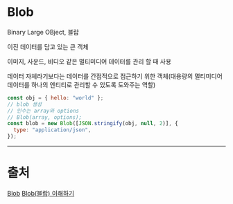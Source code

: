 # Blob
Binary Large OBject, 블랍

이진 데이터를 담고 있는 큰 객체

이미지, 사운드, 비디오 같은 멀티미디어 데이터를 관리 할 때 사용

데이터 자체라기보다는 데이터를 간접적으로 접근하기 위한 객체(대용량의 멀티미디어 데이터를 하나의 엔티티로 관리할 수 있도록 도와주는 역할)

```js
const obj = { hello: "world" };
// blob 생성
// 인수는 array와 options
// Blob(array, options);
const blob = new Blob([JSON.stringify(obj, null, 2)], {
  type: "application/json",
});
```

---
# 출처

[Blob](https://developer.mozilla.org/ko/docs/Web/API/Blob)
[Blob(블랍) 이해하기](https://heropy.blog/2019/02/28/blob/)